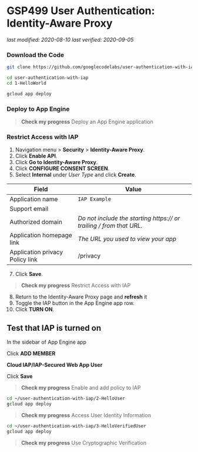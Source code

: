 # GSP499 User Authentication: Identity-Aware Proxy

_last modified: 2020-08-10_
_last verified: 2020-09-05_

### Download the Code

```bash
git clone https://github.com/googlecodelabs/user-authentication-with-iap.git

cd user-authentication-with-iap
cd 1-HelloWorld

gcloud app deploy
```

### Deploy to App Engine

> **Check my progress**
> Deploy an App Engine application

### Restrict Access with IAP

1. Navigation menu > **Security** > **Identity-Aware Proxy**.
2. Click **Enable API**.
3. Click **Go to Identity-Aware Proxy**.
4. Click **CONFIGURE CONSENT SCREEN**.
5. Select **Internal** under *User Type* and click **Create**.

| Field       | Value             |
| ---         | ---               |
| Application name | `IAP Example`|
| Support email |                 |
| Authorized domain | *Do not include the starting https:// or trailing / from that URL.* |
| Application homepage link | *The URL you used to view your app* |
| Application privacy Policy link | /privacy |

7. Click **Save**.

> **Check my progress**
> Restrict Access with IAP

8. Return to the Identity-Aware Proxy page and **refresh** it
9. Toggle the IAP button in the App Engine app row.
10. Click **TURN ON**.

## Test that IAP is turned on

In the sidebar of App Engine app

Click **ADD MEMBER**

**Cloud IAP/IAP-Secured Web App User**

Click **Save**

> **Check my progress**
> Enable and add policy to IAP

```bash
cd ~/user-authentication-with-iap/2-HelloUser
gcloud app deploy
```

> **Check my progress**
> Access User Identity Information

```bash
cd ~/user-authentication-with-iap/3-HelloVerifiedUser
gcloud app deploy
```

> **Check my progress**
> Use Cryptographic Verification


